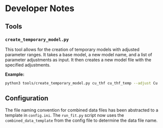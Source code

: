 # Developer Notes

## Tools

### `create_temporary_model.py`

This tool allows for the creation of temporary models with adjusted parameter ranges. It takes a base model, a new model name, and a list of parameter adjustments as input. It then creates a new model file with the specified adjustments.

**Example:**

```bash
python3 tools/create_temporary_model.py cu_thf cu_thf_temp --adjust Cu thickness 500,800
```

## Configuration

The file naming convention for combined data files has been abstracted to a template in `config.ini`. The `run_fit.py` script now uses the `combined_data_template` from the config file to determine the data file name.
